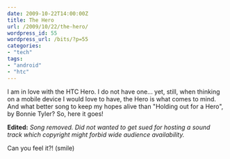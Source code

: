 ```yaml
---
date: 2009-10-22T14:00:00Z
title: The Hero
url: /2009/10/22/the-hero/
wordpress_id: 55
wordpress_url: /bits/?p=55
categories:
- "tech"
tags:
- "android"
- "htc"
---
```

I am in love with the HTC Hero. I do not have one... yet, still, when thinking on a mobile device I would love to have, the Hero is what comes to mind. And what better song to keep my hopes alive than "Holding out for a Hero", by Bonnie Tyler? So, here it goes!

**Edited:** _Song removed. Did not wanted to get sued for hosting a sound track which copyright might forbid wide audience availability._

Can you feel it?! (smile)
